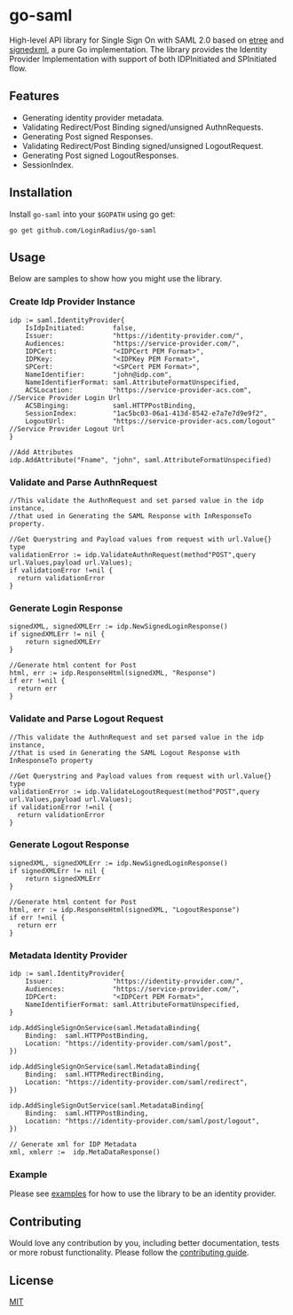 # go-saml
High-level API library for Single Sign On with SAML 2.0 based on  [etree](https://github.com/beevik/etree) and [signedxml](https://github.com/ma314smith/signedxml), a pure Go implementation.
The library provides the Identity Provider Implementation with support of both IDPInitiated and SPInitiated flow.

## Features
* Generating identity provider metadata.
* Validating Redirect/Post Binding signed/unsigned AuthnRequests.
* Generating Post signed Responses.
* Validating Redirect/Post Binding signed/unsigned LogoutRequest.
* Generating Post signed LogoutResponses.
* SessionIndex.

## Installation
Install `go-saml` into your `$GOPATH` using go get:
```
go get github.com/LoginRadius/go-saml
```
## Usage
Below are samples to show how you might use the library.

### Create Idp Provider Instance
```
idp := saml.IdentityProvider{
    IsIdpInitiated:       false,
    Issuer:               "https://identity-provider.com/",
    Audiences:            "https://service-provider.com/",
    IDPCert:              "<IDPCert PEM Format>",
    IDPKey:               "<IDPKey PEM Format>",
    SPCert:               "<SPCert PEM Format>",
    NameIdentifier:       "john@idp.com",
    NameIdentifierFormat: saml.AttributeFormatUnspecified,
    ACSLocation:          "https://service-provider-acs.com", //Service Provider Login Url
    ACSBinging:           saml.HTTPPostBinding,
    SessionIndex:         "1ac5bc03-06a1-413d-8542-e7a7e7d9e9f2",
    LogoutUrl:            "https://service-provider-acs.com/logout" //Service Provider Logout Url
}

//Add Attributes
idp.AddAttribute("Fname", "john", saml.AttributeFormatUnspecified)
```

### Validate and Parse AuthnRequest
```
//This validate the AuthnRequest and set parsed value in the idp instance, 
//that used in Generating the SAML Response with InResponseTo property.

//Get Querystring and Payload values from request with url.Value{} type
validationError := idp.ValidateAuthnRequest(method"POST",query url.Values,payload url.Values);
if validationError !=nil {
  return validationError
}
```

### Generate Login Response
```
signedXML, signedXMLErr := idp.NewSignedLoginResponse()
if signedXMLErr != nil {
    return signedXMLErr
}

//Generate html content for Post
html, err := idp.ResponseHtml(signedXML, "Response")
if err !=nil {
  return err
}
```
### Validate and Parse Logout Request
```
//This validate the AuthnRequest and set parsed value in the idp instance, 
//that is used in Generating the SAML Logout Response with InResponseTo property

//Get Querystring and Payload values from request with url.Value{} type
validationError := idp.ValidateLogoutRequest(method"POST",query url.Values,payload url.Values);
if validationError !=nil {
  return validationError
}
```

### Generate Logout Response
```
signedXML, signedXMLErr := idp.NewSignedLoginResponse()
if signedXMLErr != nil {
    return signedXMLErr
}

//Generate html content for Post
html, err := idp.ResponseHtml(signedXML, "LogoutResponse")
if err !=nil {
  return err
}
```

### Metadata Identity Provider
```
idp := saml.IdentityProvider{
    Issuer:               "https://identity-provider.com/",
    Audiences:            "https://service-provider.com/",
    IDPCert:              "<IDPCert PEM Format>",
    NameIdentifierFormat: saml.AttributeFormatUnspecified,
}

idp.AddSingleSignOnService(saml.MetadataBinding{
    Binding:  saml.HTTPPostBinding,
    Location: "https://identity-provider.com/saml/post",
})

idp.AddSingleSignOnService(saml.MetadataBinding{
    Binding:  saml.HTTPRedirectBinding,
    Location: "https://identity-provider.com/saml/redirect",
})

idp.AddSingleSignOutService(saml.MetadataBinding{
    Binding:  saml.HTTPPostBinding,
    Location: "https://identity-provider.com/saml/post/logout",
})

// Generate xml for IDP Metadata
xml, xmlerr :=  idp.MetaDataResponse()

```
### Example
Please see [examples](examples) for how to use the library to be an identity provider.

## Contributing
Would love any contribution by you, including better documentation, tests or more robust functionality. Please follow the [contributing guide](CONTRIBUTING.md).

## License
[MIT](LICENSE)
